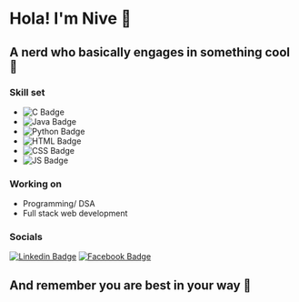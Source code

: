 # Hola! I'm Nive 🤞
## A nerd who basically engages in something cool 🦾

### Skill set
* ![C Badge](https://img.shields.io/badge/C-00599C?style=for-the-badge&logo=c&logoColor=white)
* ![Java Badge](https://img.shields.io/badge/Java-ED8B00?style=for-the-badge&logo=java&logoColor=white)
* ![Python Badge](https://img.shields.io/badge/Python-3776AB?style=for-the-badge&logo=python&logoColor=white)
* ![HTML Badge](https://img.shields.io/badge/HTML5-E34F26?style=for-the-badge&logo=html5&logoColor=white)
* ![CSS Badge](https://img.shields.io/badge/CSS3-1572B6?style=for-the-badge&logo=css3&logoColor=white)
* ![JS Badge](https://img.shields.io/badge/JavaScript-F7DF1E?style=for-the-badge&logo=javascript&logoColor=black)

### Working on
* Programming/ DSA
* Full stack web development

### Socials
[![Linkedin Badge](https://img.shields.io/badge/LinkedIn-0077B5?style=for-the-badge&logo=linkedin&logoColor=white)](https://www.linkedin.com/in/nivedha-vijayakumar-5185b1224/)
[![Facebook Badge](https://img.shields.io/badge/Facebook-1877F2?style=for-the-badge&logo=facebook&logoColor=white)](https://www.facebook.com/profile.php?id=100074261173701)

## And remember you are best in your way 🌈





